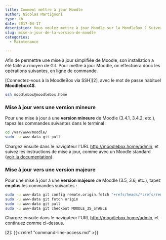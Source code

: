 ```yaml
---
title: Comment mettre à jour Moodle
author: Nicolas Martignoni
type: kb
date: 2017-04-17
description: Vous voulez mettre à jour Moodle sur la MoodleBox ? Suivez ces instructions
slug: mise-a-jour-de-la-version-de-moodle
categories:
  - Maintenance

---
```

Afin de permettre une mise à jour simplifiée de Moodle, son installation a été faite au moyen de Git. Pour mettre à jour Moodle, on effectuera donc les opérations suivantes, en ligne de commande.

[Connectez-vous à la MoodleBox via SSH][2], avec le mot de passe habituel __Moodlebox4$__.

```bash
ssh moodlebox@moodlebox.home
```

### Mise à jour vers une __version mineure__

Pour une mise à jour à une __version mineure__ de Moodle (3.4.1, 3.4.2, etc.), tapez les commandes suivantes dans le terminal :

```bash
cd /var/www/moodle/
sudo -u www-data git pull
```

Chargez ensuite dans le navigateur l'URL http://moodlebox.home/admin, et suivez les instructions de mise à jour, comme avec un Moodle standard ([voir la documentation][1]).

### Mise à jour vers une __version majeure__

Pour une mise à jour à une __version majeure__ de Moodle (3.5, 3.6, etc.), tapez __en plus__ les commandes suivantes :

```bash
sudo -u www-data git config remote.origin.fetch "+refs/heads/*:refs/remotes/origin/*"
sudo -u www-data git fetch origin
sudo -u www-data git pull
sudo -u www-data git checkout MOODLE_35_STABLE
```

Chargez ensuite dans le navigateur l'URL http://moodlebox.home/admin, et continuez comme ci-dessus.

 [1]: https://docs.moodle.org/fr/Mise_à_jour
 [2]: {{< relref "command-line-access.md" >}}
